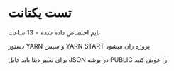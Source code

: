 # تست یکتانت
تایم اختصاص داده شده = 13 ساعت

دستور YARN و سپس YARN START پروژه ران میشود

برای تغییر دیتا باید فایل JSON در پوشه PUBLIC را عوض کنید
